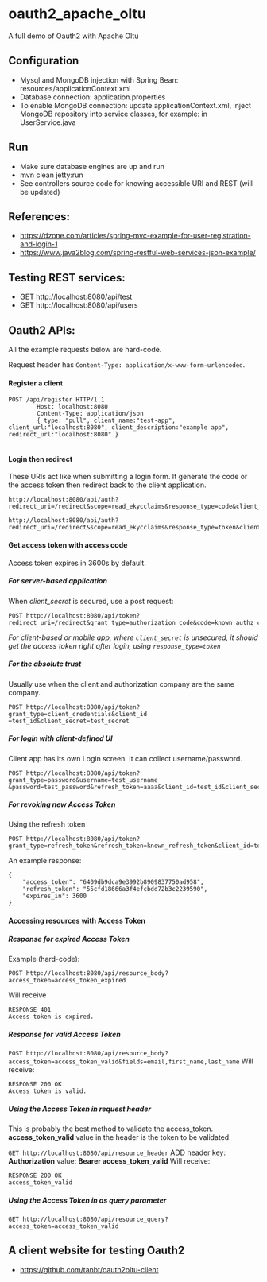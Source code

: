 # oauth2_apache_oltu
A full demo of Oauth2 with Apache Oltu

## Configuration
* Mysql and MongoDB injection with Spring Bean: resources/applicationContext.xml
* Database connection: application.properties 
* To enable MongoDB connection: update applicationContext.xml, inject MongoDB 
repository into service classes, for example: in UserService.java 

## Run
* Make sure database engines are up and run
* mvn clean jetty:run
* See controllers source code for knowing accessible URI and REST (will be updated)

## References:
* https://dzone.com/articles/spring-mvc-example-for-user-registration-and-login-1
* https://www.java2blog.com/spring-restful-web-services-json-example/

## Testing REST services:
* GET http://localhost:8080/api/test
* GET http://localhost:8080/api/users

## Oauth2 APIs:
All the example requests below are hard-code.

Request header has `Content-Type: application/x-www-form-urlencoded`.
#### Register a client
```
POST /api/register HTTP/1.1
        Host: localhost:8080
        Content-Type: application/json
        { type: "pull", client_name:"test-app", client_url:"localhost:8080", client_description:"example app", redirect_url:"localhost:8080" }
     
```

#### Login then redirect
These URIs act like when submitting a login form. It generate the code or the
 access token then redirect back to the client application.
```
http://localhost:8080/api/auth?redirect_uri=/redirect&scope=read_ekycclaims&response_type=code&client_id=clientid

http://localhost:8080/api/auth?redirect_uri=/redirect&scope=read_ekycclaims&response_type=token&client_id=clientid
```

#### Get access token with access code
Access token expires in 3600s by default.
##### For server-based application
When *client_secret* is secured, use a post request:
```
POST http://localhost:8080/api/token?redirect_uri=/redirect&grant_type=authorization_code&code=known_authz_code&client_id=test_id&client_secret=test_secret
```
*For client-based or mobile app, where `client_secret` is unsecured, it should 
get the access token right after login, using `response_type=token`*
##### For the absolute trust
Usually use when the client and authorization company are the same company.
```
POST http://localhost:8080/api/token?grant_type=client_credentials&client_id
=test_id&client_secret=test_secret
```
##### For login with client-defined UI
Client app has its own Login screen. It can collect username/password.
```
POST http://localhost:8080/api/token?grant_type=password&username=test_username
&password=test_password&refresh_token=aaaa&client_id=test_id&client_secret=test_secret
```
##### For revoking new Access Token
Using the refresh token
```
POST http://localhost:8080/api/token?grant_type=refresh_token&refresh_token=known_refresh_token&client_id=test_id&client_secret=test_secret
```
An example response:
``` 
{
    "access_token": "6409db9dca9e3992b8909837750ad958",
    "refresh_token": "55cfd18666a3f4efcbdd72b3c2239590",
    "expires_in": 3600
}
```

#### Accessing resources with Access Token

##### Response for expired Access Token
Example (hard-code): 
```
POST http://localhost:8080/api/resource_body?access_token=access_token_expired
```
Will receive 
```
RESPONSE 401
Access token is expired.
```

##### Response for valid Access Token
`POST http://localhost:8080/api/resource_body?access_token=access_token_valid&fields=email,first_name,last_name`
Will receive:
```
RESPONSE 200 OK
Access token is valid.
```

##### Using the Access Token in request header
This is probably the best method to validate the access_token.
**access_token_valid** value in the header is the token to be validated.

`GET http://localhost:8080/api/resource_header`
ADD header key: **Authorization** value: **Bearer access_token_valid**
Will receive:
```
RESPONSE 200 OK
access_token_valid
```

##### Using the Access Token in as query parameter
`GET http://localhost:8080/api/resource_query?access_token=access_token_valid`

## A client website for testing Oauth2
* https://github.com/tanbt/oauth2oltu-client
